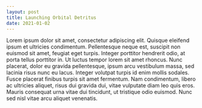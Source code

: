 ```yaml
---
layout: post
title: Launching Orbital Detritus
date: 2021-01-02
---
```


Lorem ipsum dolor sit amet, consectetur adipiscing elit. Quisque eleifend ipsum et ultricies condimentum. Pellentesque neque est, suscipit non euismod sit amet, feugiat eget turpis. Integer porttitor hendrerit odio, at porta tellus porttitor in. Ut luctus tempor lorem sit amet rhoncus. Nunc placerat, dolor eu gravida pellentesque, ipsum arcu vestibulum massa, sed lacinia risus nunc eu lacus. Integer volutpat turpis id enim mollis sodales. Fusce placerat finibus turpis sit amet fermentum. Nam condimentum, libero ac ultricies aliquet, risus dui gravida dui, vitae vulputate diam leo quis eros. Mauris consequat urna vitae dui tincidunt, ut tristique odio euismod. Nunc sed nisl vitae arcu aliquet venenatis.
